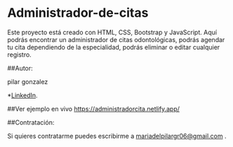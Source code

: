 # Administrador-de-citas

Este proyecto está creado con HTML, CSS, Bootstrap y JavaScript. Aquí podrás encontrar un administrador de citas odontológicas, podrás agendar tu cita dependiendo de la especialidad, podrás eliminar o editar cualquier registro.


##Autor:

pilar gonzalez

*[LinkedIn](https://www.linkedin.com/in/pilargrz/).


##Ver ejemplo en vivo https://administradorcita.netlify.app/


##Contratación:

Si quieres contratarme puedes escribirme a mariadelpilargr06@gmail.com .
